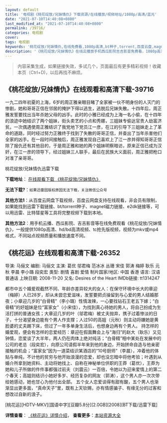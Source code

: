 ```yaml
---
layout: default
title: '电视剧《桃花绽放/兄妹情仇》下载资源/在线播放/视频地址/1080p/高清/蓝光'
date: "2021-07-10T14:40:08+0800"
last_modified_at: "2021-07-10T14:40:08+0800"
permalink: /39716/
categories: 电视剧
cover:
tags: 电视剧
keywords: '桃花绽放/兄妹情仇,在线免费看,1080p高清,bt种子,torrent,百度云盘,magnet,磁力链,迅雷下载资源'
description: '《桃花绽放/兄妹情仇》在线云播放手机西瓜影院吉吉影音免费看，1080p高清bd/hd未删减完整版和tc抢先枪版，mkv/mp4格式，附带bt/torrent种子、magnet/磁力链、百度云盘、网盘资源迅雷下载链接'
---
```


>内容采集生成，如果链接失效，多试几个，页面最后有更多精彩视频！收藏本页（Ctrl+D)，以后再找不麻烦。


## 《桃花绽放/兄妹情仇》在线观看和高清下载-39716

一九二四年初夏的上海，6岁的周正雅亲眼目睹了全家被一伙不明身份的人灭门的惨剧，她和哥哥正信在邻居的掩护下得以逃生，逃脱后兄妹失散。十四年后，周正雅发誓要找出当年杀她父母的凶手。此时的小雅已经成为上海一名小偷，在十四年的浪迹中她结识了两个姐妹，街头卖艺的小点和秀娜，三姐妹专偷达官贵人劫富济贫。一次偶遇使周正雅结识了我党地下党员江一彦，在江的引导下三姐妹走上了革命的道路，同时经过努力正雅终于找到了失散的哥哥正信，并查出了当年杀害他们全家的凶手。在一段时间接触后，周正雅发现自己喜欢上了江一彦并得知哥哥正信除了报仇还有其他目的，于是周正雅和她的两个姐妹明察暗访，原来正信已成为汉奸，在江一彦的领导下，经过姐妹三人联手，最后在民族大义面前，周正雅把枪口对准了亲哥哥。</p>


桃花绽放/兄妹情仇迅雷下载

**下载地址**： [在线观看下载 《桃花绽放/兄妹情仇》](https://www.993dy.com//vod-detail-id-12580.html) 


**无法下载?**：`如果迅雷因版权原因无法下载，关注微信公众号 `

**其他方法1**：从百度云网盘下载视频，百度云网盘支持在线观看，非会员有限制，如果能找到迅雷下载链接、bt/torrent种子、magnet磁力链接、e2dk链接等，可以用迅雷、比特彗星等工具将完整视频下载到本地。

**其他方法2**：用手机云播、西瓜影院、吉吉影音等在线免费观看《桃花绽放/兄妹情仇》，一般提供1080p高清、hd/bd高清视频、tc抢先版视频，视频为mkv或mp4格式，不同站点视频质量和播放速度不同。


## 《桃花运》在线观看和高清下载-26352

导演: 马俪文 编剧: 马俪文 主演: 葛优 邬君梅 范冰冰 丛珊 宋佳 郭涛 梅婷 耿乐 元秋 李晨 李小璐 段奕宏 类型: 剧情 喜剧 爱情 制片国家/地区: 中国 香港 语言: 汉语普通话 上映日期: 2008-11-20 又名: Desires of the Heart IMDb链接: tt1314247

都市中五个婚爱观截然不同、年龄亦差异较大的女人：在保守环境中长大的章迎（梅婷）人已28岁，却从未尝恋爱滋味，发誓要把贞操留到与心爱的男人结婚那夜；小章迎几岁的“白骨精”（李小璐）性情泼辣，一心要找钻石王老五下嫁；“白骨精”的好姐妹是位“富家女”（小宋佳），为找到真心待她的男人，将自己扮成为生活打拼的普通女孩；大章迎几岁的叶（邬君梅）被丈夫抛弃，携子过着惨淡的日子，十分渴望身边能有个男人作支撑；人过50的高姐（元秋）则主动将嫌她是黄脸婆的丈夫踢下床，但过了一年多单身生活后，也想身边再有个男人。 持怎样的婚爱观，便会有怎样的恋爱经历：章迎在假面舞会上与“海归”的赵大（耿乐）又见钟情，恋爱谈了大半年，两人仍在肉体上绝对纯洁；“白骨精”相中某处在发展中的公司的老总（段奕宏），向原公司请假半年来到他的身边，开始拼命自造与他亲密接触的机会；“富家女”因为一道菜结识某酒店的“10号厨师”（李晨），冲着他的体贴与单纯，不计他的贫穷与他开始浪漫的恋爱，却也没忘暗中将他考验；叶遇到从婚介所拿到她资料、主动将她找上、自称在神秘单位供职的王莽（葛优），王莽为她和儿子所做的件件事都强过前夫（刘震云）一百倍，令她以为迎来爱情上的第二个春天；高姐则结识小她好多岁、经历复杂的网友（郭涛），这个男人亦一次次带给她感动，她也甘心为他付出全部。 五个女人恋爱谈得有甜有酸，五个男人也渐渐显出更多面，“真命天子”里，既有上天钦赐，亦有情感骗子、有缘无分的过客和想改过自新的浪子。


[桃花运][HDTV-MKV][国语中字][豆瓣5.8分][2.0GB][2008][BT下载/迅雷下载]

**详情查看**： [《桃花运》详情介绍](/movie/26352/)， **查看更多**：[本站资源大全](/movie/t/all/)

